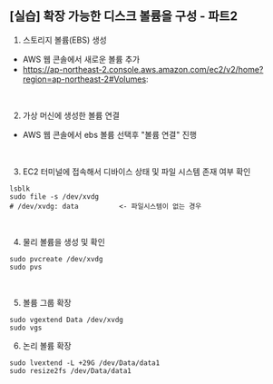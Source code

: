 ## [실습] 확장 가능한 디스크 볼륨을 구성 - 파트2

1. 스토리지 볼륨(EBS) 생성
+ AWS 웹 콘솔에서 새로운 볼륨 추가
+ https://ap-northeast-2.console.aws.amazon.com/ec2/v2/home?region=ap-northeast-2#Volumes:

<br/>

2. 가상 머신에 생성한 볼륨 연결
+ AWS 웹 콘솔에서 ebs 볼륨 선택후 "볼륨 연결" 진행

<br/>

3. EC2 터미널에 접속해서 디바이스 상태 및 파일 시스템 존재 여부 확인
```
lsblk
sudo file -s /dev/xvdg
# /dev/xvdg: data          <- 파일시스템이 없는 경우
```

<br/>

4. 물리 볼륨을 생성 및 확인
```
sudo pvcreate /dev/xvdg
sudo pvs
```

<br/>

5. 볼륨 그룹 확장
```
sudo vgextend Data /dev/xvdg
sudo vgs
```

6. 논리 볼륨 확장
```
sudo lvextend -L +29G /dev/Data/data1
sudo resize2fs /dev/Data/data1
```
